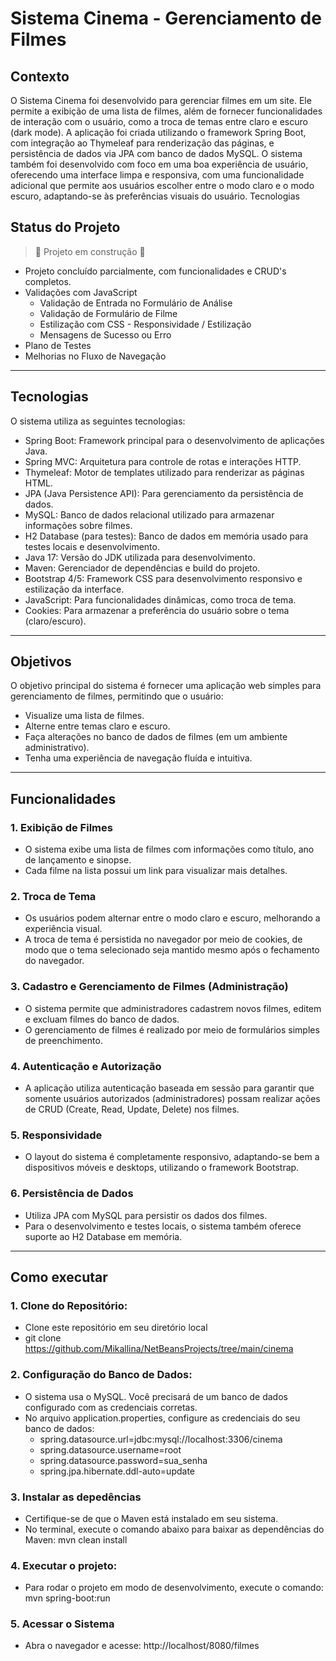 # Sistema Cinema - Gerenciamento de Filmes

## Contexto

O Sistema Cinema foi desenvolvido para gerenciar filmes em um site. Ele permite a exibição de uma lista de filmes, além de fornecer funcionalidades de interação com o usuário, como a troca de temas entre claro e escuro (dark mode). A aplicação foi criada utilizando o framework Spring Boot, com integração ao Thymeleaf para renderização das páginas, e persistência de dados via JPA com banco de dados MySQL.
O sistema também foi desenvolvido com foco em uma boa experiência de usuário, oferecendo uma interface limpa e responsiva, com uma funcionalidade adicional que permite aos usuários escolher entre o modo claro e o modo escuro, adaptando-se às preferências visuais do usuário.
Tecnologias

## Status do Projeto

> :construction: Projeto em construção :construction:

- Projeto concluído parcialmente, com funcionalidades e CRUD's completos.
- Validações com JavaScript
    - Validação de Entrada no Formulário de Análise
    - Validação de Formulário de Filme
    - Estilização com CSS - Responsividade / Estilização
    - Mensagens de Sucesso ou Erro
- Plano de Testes
- Melhorias no Fluxo de Navegação

---
## Tecnologias

O sistema utiliza as seguintes tecnologias:

- Spring Boot: Framework principal para o desenvolvimento de aplicações Java.
- Spring MVC: Arquitetura para controle de rotas e interações HTTP.
- Thymeleaf: Motor de templates utilizado para renderizar as páginas HTML.
- JPA (Java Persistence API): Para gerenciamento da persistência de dados.
- MySQL: Banco de dados relacional utilizado para armazenar informações sobre filmes.
- H2 Database (para testes): Banco de dados em memória usado para testes locais e desenvolvimento.
- Java 17: Versão do JDK utilizada para desenvolvimento.
- Maven: Gerenciador de dependências e build do projeto.
- Bootstrap 4/5: Framework CSS para desenvolvimento responsivo e estilização da interface.
- JavaScript: Para funcionalidades dinâmicas, como troca de tema.
- Cookies: Para armazenar a preferência do usuário sobre o tema (claro/escuro).

---

## Objetivos

O objetivo principal do sistema é fornecer uma aplicação web simples para gerenciamento de filmes, permitindo que o usuário:

- Visualize uma lista de filmes.
- Alterne entre temas claro e escuro.
- Faça alterações no banco de dados de filmes (em um ambiente administrativo).
- Tenha uma experiência de navegação fluída e intuitiva.

---
## Funcionalidades

### 1. Exibição de Filmes
- O sistema exibe uma lista de filmes com informações como título, ano de lançamento e sinopse.
- Cada filme na lista possui um link para visualizar mais detalhes.

### 2. Troca de Tema
- Os usuários podem alternar entre o modo claro e escuro, melhorando a experiência visual.
- A troca de tema é persistida no navegador por meio de cookies, de modo que o tema selecionado seja mantido mesmo após o fechamento do navegador.
### 3. Cadastro e Gerenciamento de Filmes (Administração)
- O sistema permite que administradores cadastrem novos filmes, editem e excluam filmes do banco de dados.
- O gerenciamento de filmes é realizado por meio de formulários simples de preenchimento.
### 4. Autenticação e Autorização
- A aplicação utiliza autenticação baseada em sessão para garantir que somente usuários autorizados (administradores) possam realizar ações de CRUD (Create, Read, Update, Delete) nos filmes.
### 5. Responsividade
- O layout do sistema é completamente responsivo, adaptando-se bem a dispositivos móveis e desktops, utilizando o framework Bootstrap.
### 6. Persistência de Dados
- Utiliza JPA com MySQL para persistir os dados dos filmes.
- Para o desenvolvimento e testes locais, o sistema também oferece suporte ao H2 Database em memória.

---
## Como executar

### 1. Clone do Repositório:
- Clone este repositório em seu diretório local
- git clone https://github.com/Mikallina/NetBeansProjects/tree/main/cinema

### 2. Configuração do Banco de Dados:
- O sistema usa o MySQL. Você precisará de um banco de dados configurado com as credenciais corretas.
- No arquivo application.properties, configure as credenciais do seu banco de dados:
    - spring.datasource.url=jdbc:mysql://localhost:3306/cinema
    - spring.datasource.username=root
    - spring.datasource.password=sua_senha
    - spring.jpa.hibernate.ddl-auto=update

### 3. Instalar as depedências
- Certifique-se de que o Maven está instalado em seu sistema.
- No terminal, execute o comando abaixo para baixar as dependências do Maven: mvn clean install

### 4. Executar o projeto:
- Para rodar o projeto em modo de desenvolvimento, execute o comando: mvn spring-boot:run

### 5. Acessar o Sistema
- Abra o navegador e acesse: http://localhost/8080/filmes








